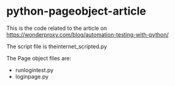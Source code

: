 # python-pageobject-article
This is the code related to the article on https://wonderproxy.com/blog/automation-testing-with-python/

The script file is theinternet_scripted.py

The Page object files are:
* runlogintest.py
* loginpage.py
